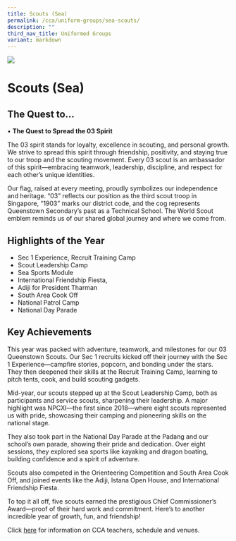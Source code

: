 ```yaml
---
title: Scouts (Sea)
permalink: /cca/uniform-groups/sea-scouts/
description: ""
third_nav_title: Uniformed Groups
variant: markdown
---
```

![](/images/CCA/scout.png)

Scouts (Sea)
============

## **The Quest to...**

•	**The Quest to Spread the 03 Spirit**

The 03 spirit stands for loyalty, excellence in scouting, and personal growth. We strive to spread this spirit through friendship, positivity, and staying true to our troop and the scouting movement. Every 03 scout is an ambassador of this spirit—embracing teamwork, leadership, discipline, and respect for each other’s unique identities.

Our flag, raised at every meeting, proudly symbolizes our independence and heritage. “03” reflects our position as the third scout troop in Singapore, “1903” marks our district code, and the cog represents Queenstown Secondary’s past as a Technical School. The World Scout emblem reminds us of our shared global journey and where we come from.


**Highlights of the Year**
----------
* Sec 1 Experience, Recruit Training Camp
* Scout Leadership Camp 
* Sea Sports Module
* International Friendship Fiesta, 
* Adiji for President Tharman
* South Area Cook Off
* National Patrol Camp
* National Day Parade


## **Key Achievements**

This year was packed with adventure, teamwork, and milestones for our 03 Queenstown Scouts. Our Sec 1 recruits kicked off their journey with the Sec 1 Experience—campfire stories, popcorn, and bonding under the stars. They then deepened their skills at the Recruit Training Camp, learning to pitch tents, cook, and build scouting gadgets.

Mid-year, our scouts stepped up at the Scout Leadership Camp, both as participants and service scouts, sharpening their leadership. A major highlight was NPCXI—the first since 2018—where eight scouts represented us with pride, showcasing their camping and pioneering skills on the national stage.

They also took part in the National Day Parade at the Padang and our school’s own parade, showing their pride and dedication. Over eight sessions, they explored sea sports like kayaking and dragon boating, building confidence and a spirit of adventure.

Scouts also competed in the Orienteering Competition and South Area Cook Off, and joined events like the Adiji, Istana Open House, and International Friendship Fiesta.

To top it all off, five scouts earned the prestigious Chief Commissioner’s Award—proof of their hard work and commitment.
Here’s to another incredible year of growth, fun, and friendship!

Click [here](https://www.queenstownsec.moe.edu.sg/cca-scheduled-venues/) for information on CCA teachers, schedule and venues.


